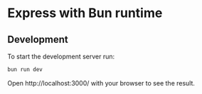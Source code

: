 # Express with Bun runtime

## Development
To start the development server run:
```bash
bun run dev
```

Open http://localhost:3000/ with your browser to see the result.
